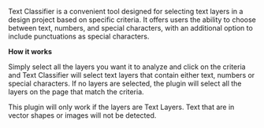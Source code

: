 Text Classifier is a convenient tool designed for selecting text layers in a design project based on specific criteria. It offers users the ability to choose between text, numbers, and special characters, with an additional option to include punctuations as special characters.

<b>How it works</b>

Simply select all the layers you want it to analyze and click on the criteria and Text Classifier will select text layers that contain either text, numbers or special characters. If no layers are selected, the plugin will select all the layers on the page that match the criteria. 

This plugin will only work if the layers are Text Layers. Text that are in vector shapes or images will not be detected.
